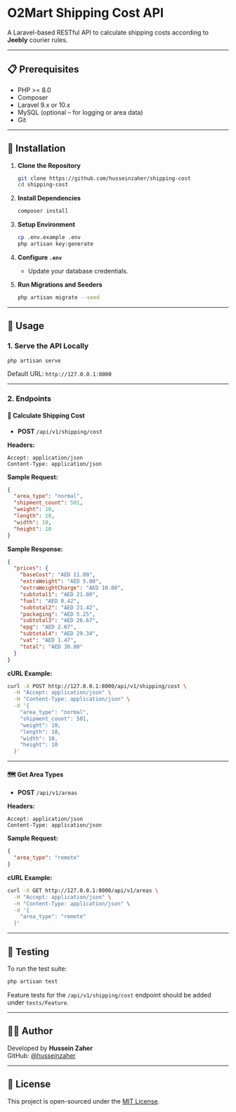 # O2Mart Shipping Cost API

A Laravel-based RESTful API to calculate shipping costs according to **Jeebly** courier rules.

---

## 📋 Prerequisites

- PHP >= 8.0
- Composer
- Laravel 9.x or 10.x
- MySQL (optional – for logging or area data)
- Git

---

## 🚀 Installation

1. **Clone the Repository**

   ```bash
   git clone https://github.com/husseinzaher/shipping-cost
   cd shipping-cost
   ```

2. **Install Dependencies**

   ```bash
   composer install
   ```

3. **Setup Environment**

   ```bash
   cp .env.example .env
   php artisan key:generate
   ```

4. **Configure `.env`**

    - Update your database credentials.

5. **Run Migrations and Seeders**

   ```bash
   php artisan migrate --seed
   ```

---

## 🔧 Usage

### 1. Serve the API Locally

```bash
php artisan serve
```

Default URL: `http://127.0.0.1:8000`

---

### 2. Endpoints

#### 🧮 Calculate Shipping Cost

- **POST** `/api/v1/shipping/cost`

**Headers:**
```http
Accept: application/json
Content-Type: application/json
```

**Sample Request:**
```json
{
  "area_type": "normal",
  "shipment_count": 501,
  "weight": 10,
  "length": 10,
  "width": 10,
  "height": 10
}
```

**Sample Response:**
```json
{
  "prices": {
    "baseCost": "AED 11.00",
    "extraWeight": "AED 5.00",
    "extraWeightCharge": "AED 10.00",
    "subtotal1": "AED 21.00",
    "fuel": "AED 0.42",
    "subtotal2": "AED 21.42",
    "packaging": "AED 5.25",
    "subtotal3": "AED 26.67",
    "epg": "AED 2.67",
    "subtotal4": "AED 29.34",
    "vat": "AED 1.47",
    "total": "AED 30.80"
  }
}
```

**cURL Example:**
```bash
curl -X POST http://127.0.0.1:8000/api/v1/shipping/cost \
  -H "Accept: application/json" \
  -H "Content-Type: application/json" \
  -d '{
    "area_type": "normal",
    "shipment_count": 501,
    "weight": 10,
    "length": 10,
    "width": 10,
    "height": 10
  }'
```

---

#### 🗺️ Get Area Types

- **POST** `/api/v1/areas`

**Headers:**
```http
Accept: application/json
Content-Type: application/json
```

**Sample Request:**
```json
{
  "area_type": "remote"
}
```

**cURL Example:**
```bash
curl -X GET http://127.0.0.1:8000/api/v1/areas \
  -H "Accept: application/json" \
  -H "Content-Type: application/json" \
  -d '{
    "area_type": "remote"
  }'
```

---

## 🧪 Testing

To run the test suite:

```bash
php artisan test
```

Feature tests for the `/api/v1/shipping/cost` endpoint should be added under `tests/Feature`.

---

## 👨‍💻 Author

Developed by **Hussein Zaher**  
GitHub: [@husseinzaher](https://github.com/husseinzaher)

---

## 📄 License

This project is open-sourced under the [MIT License](LICENSE).

